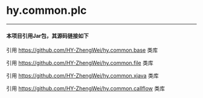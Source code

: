 # hy.common.plc



---
#### 本项目引用Jar包，其源码链接如下
引用 https://github.com/HY-ZhengWei/hy.common.base 类库

引用 https://github.com/HY-ZhengWei/hy.common.file 类库

引用 https://github.com/HY-ZhengWei/hy.common.xjava 类库

引用 https://github.com/HY-ZhengWei/hy.common.callflow 类库
